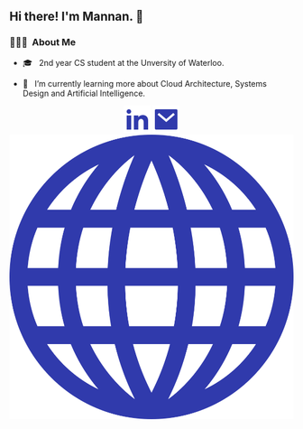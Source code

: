 
<!--
**mannan-arora/mannan-arora** is a ✨ _special_ ✨ repository because its `README.md` (this file) appears on your GitHub profile.

Here are some ideas to get you started:

- 🔭 I’m currently working on ...
- 🌱 I’m currently learning ...
- 👯 I’m looking to collaborate on ...
- 🤔 I’m looking for help with ...
- 💬 Ask me about ...
- 📫 How to reach me: ...
- 😄 Pronouns: ...
- ⚡ Fun fact: ...
-->
<!-- - 💼 &nbsp; I've previously worked as a Web Developer at Civiconnect. -->

<h2>Hi there! I'm Mannan. 👋</h2>

<h3> 👨🏻‍💻 &nbsp;About Me </h3>

- 🎓 &nbsp; 2nd year CS student at the Unversity of Waterloo.

- 🌱 &nbsp; I’m currently learning more about Cloud Architecture, Systems Design and Artificial Intelligence.





<p align="center">
<a href="https://www.linkedin.com/in/mannan-arora/"><img alt="LinkedIn" src="https://raw.githubusercontent.com/mannan-arora/mannan-arora/7d89d7afb225eef3667b0b6db06d7fe70307a787/src/assets/linkedin.svg"></a>
<a href="mailto:contact@mannan.ca"><img alt="Email" src="https://raw.githubusercontent.com/mannan-arora/mannan-arora/7d89d7afb225eef3667b0b6db06d7fe70307a787/src/assets/mail.svg"></a>
<a href="https://mannan.ca/"><img alt="Website" src="https://raw.githubusercontent.com/mannan-arora/mannan-arora/7d89d7afb225eef3667b0b6db06d7fe70307a787/src/assets/link.svg"></a>
</p>
